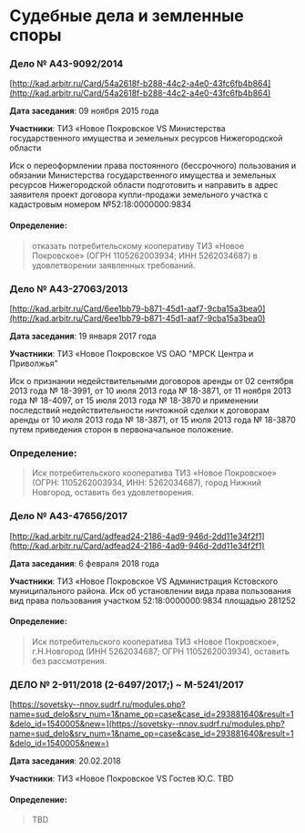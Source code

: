 # Судебные дела и земленные споры

### Дело № А43-9092/2014

[http://kad.arbitr.ru/Card/54a2618f-b288-44c2-a4e0-43fc6fb4b864](http://kad.arbitr.ru/Card/54a2618f-b288-44c2-a4e0-43fc6fb4b864)

**Дата заседания**: 09 ноября 2015 года

**Участники**: ТИЗ «Новое Покровское VS Министерства государственного имущества и земельных ресурсов Нижегородской
области

Иск о переоформлении права постоянного (бессрочного) пользования и обязании Министерства государственного
имущества и земельных ресурсов Нижегородской области подготовить и направить в адрес
заявителя проект договора купли-продажи земельного участка с кадастровым номером №52:18:0000000:9834

#### Определение: 
> отказать потребительскому кооперативу ТИЗ «Новое Покровское» (ОГРН 1105262003934; ИНН 5262034687) в удовлетворении заявленных требований.


### Дело № А43-27063/2013

[http://kad.arbitr.ru/Card/6ee1bb79-b871-45d1-aaf7-9cba15a3bea0](http://kad.arbitr.ru/Card/6ee1bb79-b871-45d1-aaf7-9cba15a3bea0)

**Дата заседания**: 19 января 2017 года

**Участники**: ТИЗ «Новое Покровское VS ОАО "МРСК Центра и Приволжья"

Иск о признании недействительными договоров аренды
от 02 сентября 2013 года № 18-3991, от 10 июля 2013 года № 18-3871, от 11 ноября 2013 года №
18-4097, от 15 июля 2013 года № 18-3870 и применении последствий недействительности
ничтожной сделки к договорам аренды от 10 июля 2013 года № 18-3871, от 15 июля 2013 года №
18-3870 путем приведения сторон в первоначальное положение.

### Определение:
> Иск потребительского кооператива ТИЗ «Новое Покровское» (ОГРН: 1105262003934, ИНН:
5262034687), город Нижний Новгород, оставить без удовлетворения.


### Дело № А43-47656/2017

[http://kad.arbitr.ru/Card/adfead24-2186-4ad9-946d-2dd11e34f2f1](http://kad.arbitr.ru/Card/adfead24-2186-4ad9-946d-2dd11e34f2f1)

**Дата заседания**: 6 февраля 2018 года

**Участники**: ТИЗ «Новое Покровское VS Администрация Кстовского муниципального района.
Иск об установлении вида права пользования вид права пользования участком 52:18:0000000:9834 площадью 281252

#### Определение: 
> Иск потребительского кооператива ТИЗ «Новое Покровское», г.Н.Новгород (ИНН 5262034687; ОГРН 1105262003934), оставить без рассмотрения.


### ДЕЛО № 2-911/2018 (2-6497/2017;) ~ М-5241/2017

[https://sovetsky--nnov.sudrf.ru/modules.php?name=sud_delo&srv_num=1&name_op=case&case_id=293881640&result=1&delo_id=1540005&new=](https://sovetsky--nnov.sudrf.ru/modules.php?name=sud_delo&srv_num=1&name_op=case&case_id=293881640&result=1&delo_id=1540005&new=)

**Дата заседания**: 20.02.2018

**Участники**: ТИЗ «Новое Покровское VS Гостев Ю.С.
TBD

#### Определение: 
> TBD


